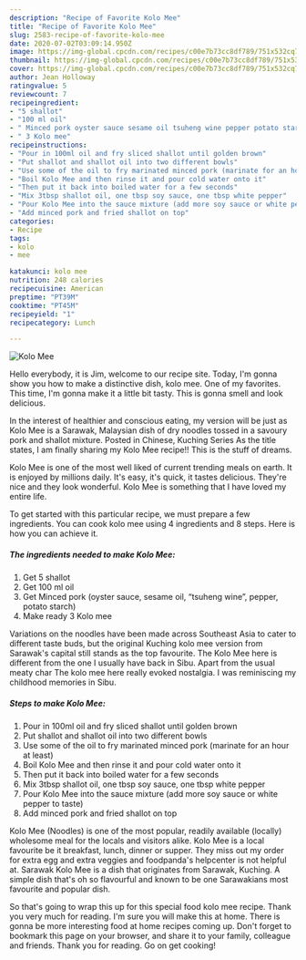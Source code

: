 ```yaml
---
description: "Recipe of Favorite Kolo Mee"
title: "Recipe of Favorite Kolo Mee"
slug: 2583-recipe-of-favorite-kolo-mee
date: 2020-07-02T03:09:14.950Z
image: https://img-global.cpcdn.com/recipes/c00e7b73cc8df789/751x532cq70/kolo-mee-recipe-main-photo.jpg
thumbnail: https://img-global.cpcdn.com/recipes/c00e7b73cc8df789/751x532cq70/kolo-mee-recipe-main-photo.jpg
cover: https://img-global.cpcdn.com/recipes/c00e7b73cc8df789/751x532cq70/kolo-mee-recipe-main-photo.jpg
author: Jean Holloway
ratingvalue: 5
reviewcount: 7
recipeingredient:
- "5 shallot"
- "100 ml oil"
- " Minced pork oyster sauce sesame oil tsuheng wine pepper potato starch"
- " 3 Kolo mee"
recipeinstructions:
- "Pour in 100ml oil and fry sliced shallot until golden brown"
- "Put shallot and shallot oil into two different bowls"
- "Use some of the oil to fry marinated minced pork (marinate for an hour at least)"
- "Boil Kolo Mee and then rinse it and pour cold water onto it"
- "Then put it back into boiled water for a few seconds"
- "Mix 3tbsp shallot oil, one tbsp soy sauce, one tbsp white pepper"
- "Pour Kolo Mee into the sauce mixture (add more soy sauce or white pepper to taste)"
- "Add minced pork and fried shallot on top"
categories:
- Recipe
tags:
- kolo
- mee

katakunci: kolo mee 
nutrition: 248 calories
recipecuisine: American
preptime: "PT39M"
cooktime: "PT45M"
recipeyield: "1"
recipecategory: Lunch

---
```



![Kolo Mee](https://img-global.cpcdn.com/recipes/c00e7b73cc8df789/751x532cq70/kolo-mee-recipe-main-photo.jpg)

Hello everybody, it is Jim, welcome to our recipe site. Today, I'm gonna show you how to make a distinctive dish, kolo mee. One of my favorites. This time, I'm gonna make it a little bit tasty. This is gonna smell and look delicious.

In the interest of healthier and conscious eating, my version will be just as Kolo Mee is a Sarawak, Malaysian dish of dry noodles tossed in a savoury pork and shallot mixture. Posted in Chinese, Kuching Series As the title states, I am finally sharing my Kolo Mee recipe!! This is the stuff of dreams.

Kolo Mee is one of the most well liked of current trending meals on earth. It is enjoyed by millions daily. It's easy, it's quick, it tastes delicious. They're nice and they look wonderful. Kolo Mee is something that I have loved my entire life.


To get started with this particular recipe, we must prepare a few ingredients. You can cook kolo mee using 4 ingredients and 8 steps. Here is how you can achieve it.

<!--inarticleads1-->

##### The ingredients needed to make Kolo Mee:

1. Get 5 shallot
1. Get 100 ml oil
1. Get  Minced pork (oyster sauce, sesame oil, “tsuheng wine”, pepper, potato starch)
1. Make ready  3 Kolo mee


Variations on the noodles have been made across Southeast Asia to cater to different taste buds, but the original Kuching kolo mee version from Sarawak&#39;s capital still stands as the top favourite. The Kolo Mee here is different from the one I usually have back in Sibu. Apart from the usual meaty char The kolo mee here really evoked nostalgia. I was reminiscing my childhood memories in Sibu. 

<!--inarticleads2-->

##### Steps to make Kolo Mee:

1. Pour in 100ml oil and fry sliced shallot until golden brown
1. Put shallot and shallot oil into two different bowls
1. Use some of the oil to fry marinated minced pork (marinate for an hour at least)
1. Boil Kolo Mee and then rinse it and pour cold water onto it
1. Then put it back into boiled water for a few seconds
1. Mix 3tbsp shallot oil, one tbsp soy sauce, one tbsp white pepper
1. Pour Kolo Mee into the sauce mixture (add more soy sauce or white pepper to taste)
1. Add minced pork and fried shallot on top


Kolo Mee (Noodles) is one of the most popular, readily available (locally) wholesome meal for the locals and visitors alike. Kolo Mee is a local favourite be it breakfast, lunch, dinner or supper. They miss out my order for extra egg and extra veggies and foodpanda&#39;s helpcenter is not helpful at. Sarawak Kolo Mee is a dish that originates from Sarawak, Kuching. A simple dish that&#39;s oh so flavourful and known to be one Sarawakians most favourite and popular dish. 

So that's going to wrap this up for this special food kolo mee recipe. Thank you very much for reading. I'm sure you will make this at home. There is gonna be more interesting food at home recipes coming up. Don't forget to bookmark this page on your browser, and share it to your family, colleague and friends. Thank you for reading. Go on get cooking!
